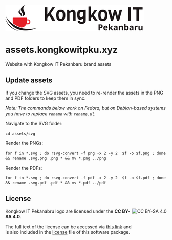 ![Kongkow IT Pekanbaru Logo](assets/page-logo.png)

# assets.kongkowitpku.xyz

Website with Kongkow IT Pekanbaru brand assets

## Update assets

If you change the SVG assets, you need to re-render the assets in the PNG and PDF folders to keep them in sync.

*Note: The commands below work on Fedora, but on Debian-based systems you have to replace `rename` with `rename.ul`.*

Navigate to the SVG folder:
```
cd assets/svg
```

Render the PNGs:
```
for f in *.svg ; do rsvg-convert -f png -x 2 -y 2  $f -o $f.png ; done && rename .svg.png .png * && mv *.png ../png
```

Render the PDFs:
```
for f in *.svg ; do rsvg-convert -f pdf -x 2 -y 2  $f -o $f.pdf ; done && rename .svg.pdf .pdf * && mv *.pdf ../pdf
```

## License

<a href="https://creativecommons.org/licenses/by-sa/4.0/">
  <img align="right" height="96" alt="CC BY-SA 4.0" src="https://mirrors.creativecommons.org/presskit/buttons/88x31/svg/by-sa.svg" />
</a>

Kongkow IT Pekanabru logo are licensed under the **CC BY-SA 4.0**.

The full text of the license can be accessed via [this link](https://creativecommons.org/licenses/by-sa/4.0/) and is also included in the [license](LICENSE) file of this software package.
